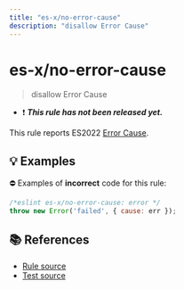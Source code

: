 ```yaml
---
title: "es-x/no-error-cause"
description: "disallow Error Cause"
---
```


# es-x/no-error-cause
> disallow Error Cause

- ❗ <badge text="This rule has not been released yet." vertical="middle" type="error"> ***This rule has not been released yet.*** </badge>

This rule reports ES2022 [Error Cause](https://github.com/tc39/proposal-error-cause).

## 💡 Examples

⛔ Examples of **incorrect** code for this rule:

<eslint-playground type="bad">

```js
/*eslint es-x/no-error-cause: error */
throw new Error('failed', { cause: err });
```

</eslint-playground>

## 📚 References

- [Rule source](https://github.com/eslint-community/eslint-plugin-es-x/blob/master/lib/rules/no-error-cause.js)
- [Test source](https://github.com/eslint-community/eslint-plugin-es-x/blob/master/tests/lib/rules/no-error-cause.js)
